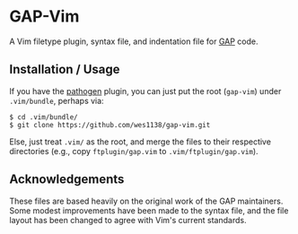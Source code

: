 GAP-Vim
=======

A Vim filetype plugin, syntax file, and indentation file for [GAP] code.


Installation / Usage
--------------------

If you have the [pathogen] plugin, you can just put the root (`gap-vim`) under
`.vim/bundle`, perhaps via:

	$ cd .vim/bundle/
	$ git clone https://github.com/wes1138/gap-vim.git

Else, just treat `.vim/` as the root, and merge the files to their respective
directories (e.g., copy `ftplugin/gap.vim` to `.vim/ftplugin/gap.vim`).


Acknowledgements
----------------

These files are based heavily on the original work of the GAP maintainers.
Some modest improvements have been made to the syntax file, and the file
layout has been changed to agree with Vim's current standards.

<!--  links  -->
[GAP]: http://www.gap-system.org/
[pathogen]: http://www.vim.org/scripts/script.php?script_id=2332

